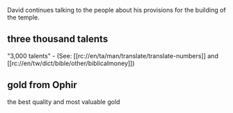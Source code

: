 David continues talking to the people about his provisions for the building of the temple.

## three thousand talents ##

"3,000 talents"  - (See: [[rc://en/ta/man/translate/translate-numbers]] and [[rc://en/tw/dict/bible/other/biblicalmoney]])

## gold from Ophir ##

the best quality and most valuable gold